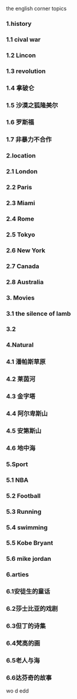 
the english corner topics

### 1.history
   ### 1.1 cival war
   ### 1.2 Lincon
   ### 1.3 revolution
   ### 1.4 拿破仑
   ### 1.5 沙漠之狐隆美尔
   ### 1.6 罗斯福
   ### 1.7 非暴力不合作
### 2.location
  ### 2.1 London
  ### 2.2 Paris
  ### 2.3 Miami
  ### 2.4 Rome
  ### 2.5 Tokyo
  ### 2.6 New York
  ### 2.7 Canada
  ### 2.8 Australia

### 3. Movies
  ### 3.1 the silence of lamb
  ### 3.2 
### 4.Natural
  ### 4.1 潘帕斯草原
  ### 4.2 莱茵河
  ### 4.3 金字塔
  ### 4.4 阿尔卑斯山
  ### 4.5 安第斯山
  ### 4.6 地中海
### 5.Sport
  ### 5.1 NBA
  ### 5.2 Football
  ### 5.3 Running
  ### 5.4 swimming
  ### 5.5 Kobe Bryant
  ### 5.6 mike jordan
### 6.arties
  ### 6.1安徒生的童话
  ### 6.2莎士比亚的戏剧
  ### 6.3但丁的诗集
  ### 6.4梵高的画
  ### 6.5老人与海
  ### 6.6达芬奇的故事
  
wo d  edd
